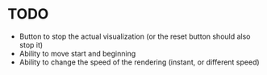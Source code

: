 # TODO

- Button to stop the actual visualization (or the reset button should also stop it)
- Ability to move start and beginning
- Ability to change the speed of the rendering (instant, or different speed)

